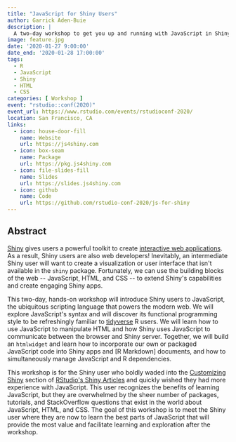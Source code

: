 ```yaml
---
title: "JavaScript for Shiny Users"
author: Garrick Aden-Buie
description: |
  A two-day workshop to get you up and running with JavaScript in Shiny and interactive R Markdown documents.
image: feature.jpg
date: '2020-01-27 9:00:00'
date_end: '2020-01-28 17:00:00'
tags:
  - R
  - JavaScript
  - Shiny
  - HTML
  - CSS
categories: [ Workshop ]
event: "rstudio::conf(2020)"
event_url: https://www.rstudio.com/events/rstudioconf-2020/
location: San Francisco, CA
links:
  - icon: house-door-fill
    name: Website
    url: https://js4shiny.com
  - icon: box-seam
    name: Package
    url: https://pkg.js4shiny.com
  - icon: file-slides-fill
    name: Slides
    url: https://slides.js4shiny.com
  - icon: github
    name: Code
    url: https://github.com/rstudio-conf-2020/js-for-shiny
---
```


## Abstract

[shiny]: https://shiny.rstudio.com
[rmarkdown]: https://rmarkdown.rstudio.com
[tidyverse]: https://tidyverse.org
[shiny-gallery]: https://shiny.rstudio.com/gallery/

[Shiny] gives users a powerful toolkit to create [interactive web applications][shiny-gallery].
As a result, Shiny users are also web developers!
Inevitably, an intermediate Shiny user will want to create a visualization or user interface
that isn't available in the `shiny` package.
Fortunately,
we can use the building blocks of the web --
JavaScript, HTML, and CSS --
to extend Shiny's capabilities and create engaging Shiny apps.

This two-day, hands-on workshop will introduce Shiny users to JavaScript,
the ubiquitous scripting language that powers the modern web.
We will explore JavaScript's syntax and will discover its functional programming style
to be refreshingly familiar to [tidyverse] R users.
We will learn how to use JavaScript to manipulate HTML and
how Shiny uses JavaScript to communicate between the browser and Shiny server.
Together, we will build an `htmlwidget` and
learn how to incorporate our own or packaged JavaScript code into Shiny apps and [R Markdown] documents,
and how to simultaneously manage JavaScript and R dependencies.

This workshop is for the Shiny user who boldly waded into the
[Customizing Shiny](https://shiny.rstudio.com/articles/#customize)
section of
[RStudio's Shiny Articles](https://shiny.rstudio.com/articles/)
and quickly wished they had more experience with JavaScript.
This user recognizes the benefits of learning JavaScript,
but they are overwhelmed by the sheer number of
packages, tutorials, and StackOverflow questions
that exist in the world about JavaScript, HTML, and CSS.
The goal of this workshop is to meet the Shiny user where they are now
to learn the best parts of JavaScript
that will provide the most value and
facilitate learning and exploration after the workshop.
